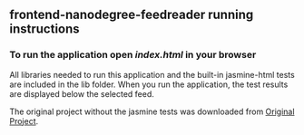 ## frontend-nanodegree-feedreader running instructions

### To run the application open **_index.html_** in your browser


All libraries needed to run this application and the built-in jasmine-html tests are included in the lib folder.
When you run the application, the test results are displayed below the selected feed.

The original project without the jasmine tests was downloaded from [Original Project](http://github.com/udacity/frontend-nanodegree-feedreader).
